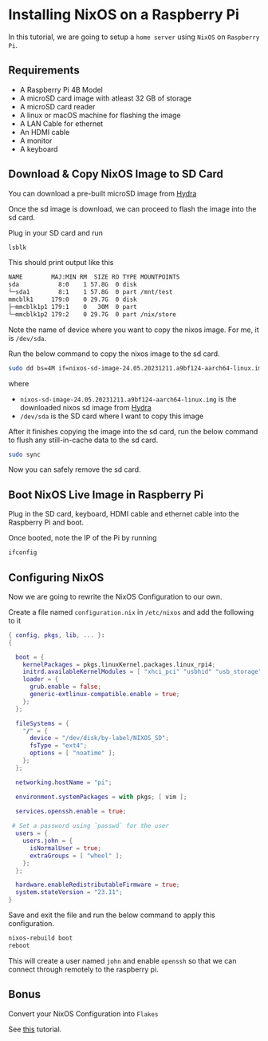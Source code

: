
# Installing NixOS on a Raspberry Pi

In this tutorial, we are going to setup a `home server` using `NixOS` on `Raspberry Pi`.

## Requirements

* A Raspberry Pi 4B Model
* A microSD card image with atleast 32 GB of storage
* A microSD card reader
* A linux or macOS machine for flashing the image
* A LAN Cable for ethernet
* An HDMI cable
* A monitor
* A keyboard

## Download & Copy NixOS Image to SD Card

You can download a pre-built microSD image from [Hydra](https://hydra.nixos.org/job/nixos/trunk-combined/nixos.sd_image.aarch64-linux)

Once the sd image is download, we can proceed to flash the image into the sd card.

Plug in your SD card and run

```sh
lsblk
```

This should print output like this

```sh
NAME        MAJ:MIN RM  SIZE RO TYPE MOUNTPOINTS
sda           8:0    1 57.8G  0 disk
└─sda1        8:1    1 57.8G  0 part /mnt/test
mmcblk1     179:0    0 29.7G  0 disk
├─mmcblk1p1 179:1    0   30M  0 part
└─mmcblk1p2 179:2    0 29.7G  0 part /nix/store
```

Note the name of device where you want to copy the nixos image. For me, it is `/dev/sda`.

Run the below command to copy the nixos image to the sd card.

```sh
sudo dd bs=4M if=nixos-sd-image-24.05.20231211.a9bf124-aarch64-linux.img of=/dev/sda status=progress conv=fsync
```

where

- `nixos-sd-image-24.05.20231211.a9bf124-aarch64-linux.img` is the downloaded nixos sd image from [Hydra](https://hydra.nixos.org/job/nixos/trunk-combined/nixos.sd_image.aarch64-linux)
- `/dev/sda` is the SD card where I want to copy this image

After it finishes copying the image into the sd card, run the below command to flush any still-in-cache data to the sd card.

```sh
sudo sync
```

Now you can safely remove the sd card.

## Boot NixOS Live Image in Raspberry Pi

Plug in the SD card, keyboard, HDMI cable and ethernet cable into the Raspberry Pi and boot.

Once booted, note the IP of the Pi by running

```sh
ifconfig
```

## Configuring NixOS

Now we are going to rewrite the NixOS Configuration to our own.

Create a file named `configuration.nix` in `/etc/nixos` and add the following to it

```nix
{ config, pkgs, lib, ... }:
{

  boot = {
    kernelPackages = pkgs.linuxKernel.packages.linux_rpi4;
    initrd.availableKernelModules = [ "xhci_pci" "usbhid" "usb_storage" ];
    loader = {
      grub.enable = false;
      generic-extlinux-compatible.enable = true;
    };
  };

  fileSystems = {
    "/" = {
      device = "/dev/disk/by-label/NIXOS_SD";
      fsType = "ext4";
      options = [ "noatime" ];
    };
  };

  networking.hostName = "pi";

  environment.systemPackages = with pkgs; [ vim ];

  services.openssh.enable = true;
  
 # Set a password using `passwd` for the user
  users = {
    users.john = {
      isNormalUser = true;
      extraGroups = [ "wheel" ];
    };
  };

  hardware.enableRedistributableFirmware = true;
  system.stateVersion = "23.11";
}
```

Save and exit the file and run the below command to apply this configuration.

```sh
nixos-rebuild boot
reboot
```

This will create a user named `john` and enable `openssh` so that we can connect through remotely to the raspberry pi.

## Bonus

Convert your NixOS Configuration into `Flakes`

See [this](https://nixos.asia/en/nixos-install-flake#flakeify) tutorial.
